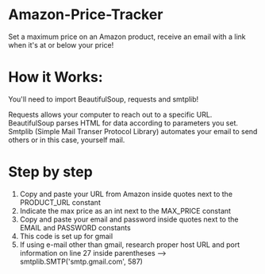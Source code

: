 # Amazon-Price-Tracker
Set a maximum price on an Amazon product, receive an email with a link when it's at or below your price!

# How it Works:

You'll need to import BeautifulSoup, requests and smtplib!

Requests allows your computer to reach out to a specific URL.<br>
BeautifulSoup parses HTML for data according to parameters you set.<br>
Smtplib (Simple Mail Transer Protocol Library) automates your email to send others or in this case, yourself mail.

# Step by step

1) Copy and paste your URL from Amazon inside quotes next to the PRODUCT_URL constant
2) Indicate the max price as an int next to the MAX_PRICE constant
3) Copy and paste your email and password inside quotes next to the EMAIL and PASSWORD constants
4) This code is set up for gmail
5) If using e-mail other than gmail, research proper host URL and port information on line 27 inside parentheses --> smtplib.SMTP('smtp.gmail.com', 587)

